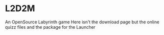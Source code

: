 # L2D2M
An OpenSource Labyrinth game
Here isn't the download page but the online quizz files and the package for the Launcher
